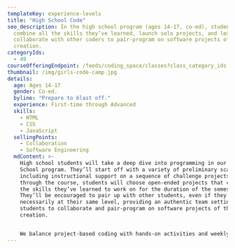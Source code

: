 ```yaml
---
templateKey: experience-levels
title: "High School Code"
seo_description: In the high school program (ages 14-17, co-ed), students will
  combine all the skills they’ve learned, launch solo projects, and learn to
  collaborate with other coders to pair-program on software projects of their
  creation.
categoryIds:
  - 49
courseOfferingEndpoint: /feeds/coding_space/classes?class_category_ids[]=49
thumbnail: /img/girls-code-camp.jpg
details:
  age: Ages 14-17
  gender: Co-ed.
  byline: "Prepare to blast off."
  experience: First-time through Advanced
  skills:
    - HTML
    - CSS
    - JavaScript
  sellingPoints:
    - Collaboration
    - Software Engineering
  mdContent: >-
    High school students will take a deep dive into programming in our High
    School program. They’ll start off with a variety of preliminary scaffolds,
    including instructional support on a sequence of challenge projects. Midway
    through the course, students will choose open-ended projects that combine
    the skills they’ve learned to work on for the duration of the semester.
    They’ll be encouraged to pair up with other students, even if they’re not
    necessarily at their same level, providing an authentic team setting for
    students to collaborate and pair-program on software projects of their
    creation.


    We balance project-based coding with hands-on activities and weekly challenges that help students learn on and off-screen. During each class, students get a break from their screens and discover opportunities to create and explore all around them with activities such as: engineering challenges, science experiments, short story writing, and more.
---
```


